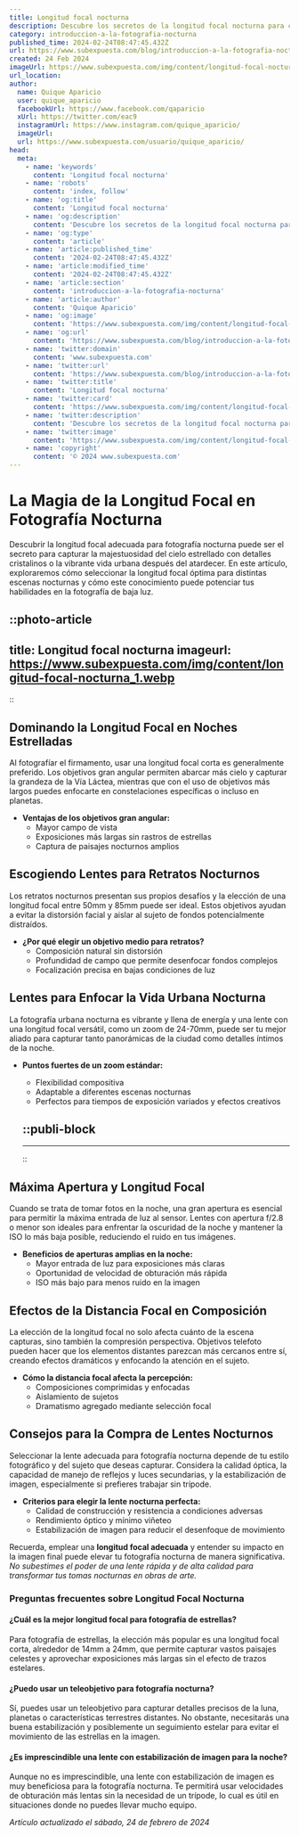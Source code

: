 ```yaml
---
title: Longitud focal nocturna
description: Descubre los secretos de la longitud focal nocturna para capturar imágenes impresionantes bajo las estrellas. Expertos guían tu pasión fotográfica.
category: introduccion-a-la-fotografia-nocturna
published_time: 2024-02-24T08:47:45.432Z
url: https://www.subexpuesta.com/blog/introduccion-a-la-fotografia-nocturna/longitud-focal-nocturna
created: 24 Feb 2024
imageUrl: https://www.subexpuesta.com/img/content/longitud-focal-nocturna_1.webp
url_location:
author:
  name: Quique Aparicio
  user: quique_aparicio
  facebookUrl: https://www.facebook.com/qaparicio
  xUrl: https://twitter.com/eac9
  instagramUrl: https://www.instagram.com/quique_aparicio/
  imageUrl: 
  url: https://www.subexpuesta.com/usuario/quique_aparicio/
head:
  meta:
    - name: 'keywords'
      content: 'Longitud focal nocturna'
    - name: 'robots'
      content: 'index, follow'
    - name: 'og:title'
      content: 'Longitud focal nocturna'
    - name: 'og:description'
      content: 'Descubre los secretos de la longitud focal nocturna para capturar imágenes impresionantes bajo las estrellas. Expertos guían tu pasión fotográfica.'
    - name: 'og:type'
      content: 'article'
    - name: 'article:published_time'
      content: '2024-02-24T08:47:45.432Z'
    - name: 'article:modified_time'
      content: '2024-02-24T08:47:45.432Z'
    - name: 'article:section'
      content: 'introduccion-a-la-fotografia-nocturna'
    - name: 'article:author'
      content: 'Quique Aparicio'
    - name: 'og:image'
      content: 'https://www.subexpuesta.com/img/content/longitud-focal-nocturna_1.webp'
    - name: 'og:url'
      content: 'https://www.subexpuesta.com/blog/introduccion-a-la-fotografia-nocturna/longitud-focal-nocturna'
    - name: 'twitter:domain'
      content: 'www.subexpuesta.com'
    - name: 'twitter:url'
      content: 'https://www.subexpuesta.com/blog/introduccion-a-la-fotografia-nocturna/longitud-focal-nocturna'
    - name: 'twitter:title'
      content: 'Longitud focal nocturna'
    - name: 'twitter:card'
      content: 'https://www.subexpuesta.com/img/content/longitud-focal-nocturna_1.webp'
    - name: 'twitter:description'
      content: 'Descubre los secretos de la longitud focal nocturna para capturar imágenes impresionantes bajo las estrellas. Expertos guían tu pasión fotográfica.'
    - name: 'twitter:image'
      content: 'https://www.subexpuesta.com/img/content/longitud-focal-nocturna_1.webp'
    - name: 'copyright'
      content: '© 2024 www.subexpuesta.com'
---
```

# La Magia de la Longitud Focal en Fotografía Nocturna

Descubrir la longitud focal adecuada para fotografía nocturna puede ser el secreto para capturar la majestuosidad del cielo estrellado con detalles cristalinos o la vibrante vida urbana después del atardecer. En este artículo, exploraremos cómo seleccionar la longitud focal óptima para distintas escenas nocturnas y cómo este conocimiento puede potenciar tus habilidades en la fotografía de baja luz.


::photo-article
---
title: Longitud focal nocturna
imageurl: https://www.subexpuesta.com/img/content/longitud-focal-nocturna_1.webp
---
::


## Dominando la Longitud Focal en Noches Estrelladas

Al fotografíar el firmamento, usar una longitud focal corta es generalmente preferido. Los objetivos gran angular permiten abarcar más cielo y capturar la grandeza de la Vía Láctea, mientras que con el uso de objetivos más largos puedes enfocarte en constelaciones específicas o incluso en planetas.

- **Ventajas de los objetivos gran angular:**
  - Mayor campo de vista
  - Exposiciones más largas sin rastros de estrellas
  - Captura de paisajes nocturnos amplios

## Escogiendo Lentes para Retratos Nocturnos

Los retratos nocturnos presentan sus propios desafíos y la elección de una longitud focal entre 50mm y 85mm puede ser ideal. Estos objetivos ayudan a evitar la distorsión facial y aislar al sujeto de fondos potencialmente distraídos.

- **¿Por qué elegir un objetivo medio para retratos?**
  - Composición natural sin distorsión
  - Profundidad de campo que permite desenfocar fondos complejos
  - Focalización precisa en bajas condiciones de luz

## Lentes para Enfocar la Vida Urbana Nocturna

La fotografía urbana nocturna es vibrante y llena de energía y una lente con una longitud focal versátil, como un zoom de 24-70mm, puede ser tu mejor aliado para capturar tanto panorámicas de la ciudad como detalles íntimos de la noche.

- **Puntos fuertes de un zoom estándar:**
  - Flexibilidad compositiva
  - Adaptable a diferentes escenas nocturnas
  - Perfectos para tiempos de exposición variados y efectos creativos


  ::publi-block
  ---
  ---
  ::
  
  
## Máxima Apertura y Longitud Focal

Cuando se trata de tomar fotos en la noche, una gran apertura es esencial para permitir la máxima entrada de luz al sensor. Lentes con apertura f/2.8 o menor son ideales para enfrentar la oscuridad de la noche y mantener la ISO lo más baja posible, reduciendo el ruido en tus imágenes.

- **Beneficios de aperturas amplias en la noche:**
  - Mayor entrada de luz para exposiciones más claras
  - Oportunidad de velocidad de obturación más rápida
  - ISO más bajo para menos ruido en la imagen

## Efectos de la Distancia Focal en Composición

La elección de la longitud focal no solo afecta cuánto de la escena capturas, sino también la compresión perspectiva. Objetivos telefoto pueden hacer que los elementos distantes parezcan más cercanos entre sí, creando efectos dramáticos y enfocando la atención en el sujeto.

- **Cómo la distancia focal afecta la percepción:**
  - Composiciones comprimidas y enfocadas
  - Aislamiento de sujetos
  - Dramatismo agregado mediante selección focal

## Consejos para la Compra de Lentes Nocturnos

Seleccionar la lente adecuada para fotografía nocturna depende de tu estilo fotográfico y del sujeto que deseas capturar. Considera la calidad óptica, la capacidad de manejo de reflejos y luces secundarias, y la estabilización de imagen, especialmente si prefieres trabajar sin trípode.

- **Criterios para elegir la lente nocturna perfecta:**
  - Calidad de construcción y resistencia a condiciones adversas
  - Rendimiento óptico y mínimo viñeteo
  - Estabilización de imagen para reducir el desenfoque de movimiento

Recuerda, emplear una **longitud focal adecuada** y entender su impacto en la imagen final puede elevar tu fotografía nocturna de manera significativa. *No subestimes el poder de una lente rápida y de alta calidad para transformar tus tomas nocturnas en obras de arte.*

### Preguntas frecuentes sobre Longitud Focal Nocturna

#### ¿Cuál es la mejor longitud focal para fotografía de estrellas?
Para fotografía de estrellas, la elección más popular es una longitud focal corta, alrededor de 14mm a 24mm, que permite capturar vastos paisajes celestes y aprovechar exposiciones más largas sin el efecto de trazos estelares.

#### ¿Puedo usar un teleobjetivo para fotografía nocturna?
Sí, puedes usar un teleobjetivo para capturar detalles precisos de la luna, planetas o características terrestres distantes. No obstante, necesitarás una buena estabilización y posiblemente un seguimiento estelar para evitar el movimiento de las estrellas en la imagen.

#### ¿Es imprescindible una lente con estabilización de imagen para la noche?
Aunque no es imprescindible, una lente con estabilización de imagen es muy beneficiosa para la fotografía nocturna. Te permitirá usar velocidades de obturación más lentas sin la necesidad de un trípode, lo cual es útil en situaciones donde no puedes llevar mucho equipo.

_Artículo actualizado el sábado, 24 de febrero de 2024_